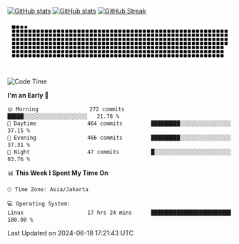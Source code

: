 [![GitHub stats](https://github-readme-stats.vercel.app/api?username=aurelioklv&card_width=500&show_icons=true&rank_icon=github&theme=solarized-dark#gh-dark-mode-only)](https://github.com/anuraghazra/github-readme-stats#gh-dark-mode-only)
[![GitHub stats](https://github-readme-stats.vercel.app/api?username=aurelioklv&card_width=500&show_icons=true&rank_icon=github&theme=buefy#gh-light-mode-only)](https://github.com/anuraghazra/github-readme-stats#gh-light-mode-only)
[![GitHub Streak](https://streak-stats.demolab.com/?user=aurelioklv&card_width=336&theme=solarized-dark)](https://git.io/streak-stats)

<picture>
  <source media="(prefers-color-scheme: dark)" srcset="https://raw.githubusercontent.com/aurelioklv/aurelioklv/snake-output/github-contribution-grid-snake-dark.svg">
  <source media="(prefers-color-scheme: light)" srcset="https://raw.githubusercontent.com/aurelioklv/aurelioklv/snake-output/github-contribution-grid-snake.svg">
  <img alt="github contribution grid snake animation" src="https://raw.githubusercontent.com/aurelioklv/aurelioklv/snake-output/github-contribution-grid-snake.svg">
</picture>

<!--START_SECTION:waka-->
![Code Time](http://img.shields.io/badge/Code%20Time-679%20hrs%203%20mins-blue)

**I'm an Early 🐤** 

```text
🌞 Morning                272 commits         █████░░░░░░░░░░░░░░░░░░░░   21.78 % 
🌆 Daytime                464 commits         █████████░░░░░░░░░░░░░░░░   37.15 % 
🌃 Evening                466 commits         █████████░░░░░░░░░░░░░░░░   37.31 % 
🌙 Night                  47 commits          █░░░░░░░░░░░░░░░░░░░░░░░░   03.76 % 
```


📊 **This Week I Spent My Time On** 

```text
🕑︎ Time Zone: Asia/Jakarta

💻 Operating System: 
Linux                    17 hrs 24 mins      █████████████████████████   100.00 % 
```


 Last Updated on 2024-06-18 17:21:43 UTC
<!--END_SECTION:waka-->
